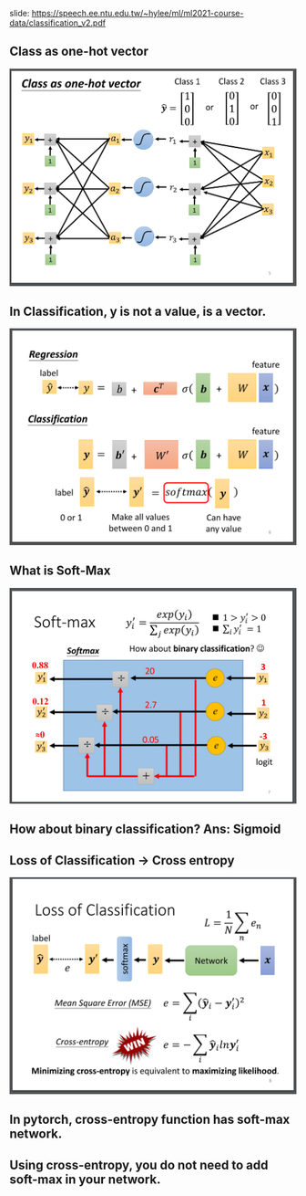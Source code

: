 slide: https://speech.ee.ntu.edu.tw/~hylee/ml/ml2021-course-data/classification_v2.pdf  

## Class as one-hot vector  

  ![Image of Yaktocat](https://github.com/ting-chih/NTU-ML2021spring/blob/main/image/classification.png)

## In Classification, y is not a value, is a vector.  
  
   ![Image of Yaktocat](https://github.com/ting-chih/NTU-ML2021spring/blob/main/image/RVC.png)

## What is Soft-Max  

![Image of Yaktocat](https://github.com/ting-chih/NTU-ML2021spring/blob/main/image/softmax.png)

## How about binary classification? Ans: Sigmoid

## Loss of Classification -> Cross entropy  

![Image of Yaktocat](https://github.com/ting-chih/NTU-ML2021spring/blob/main/image/loss%20of%20classification.png)

## In pytorch, cross-entropy function has soft-max network.  
## Using cross-entropy, you do not need to add soft-max in your network.  
